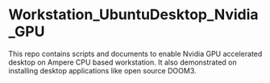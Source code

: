 # Workstation_UbuntuDesktop_Nvidia_GPU
This repo contains scripts and documents to enable Nvidia GPU accelerated desktop on Ampere CPU based workstation. It also demonstrated on installing desktop applications like open source DOOM3. 
